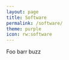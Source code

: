 ```yaml
---
layout: page
title: Software
permalink: /software/
theme: purple
icon: rw:software
---
```


Foo barr buzz
